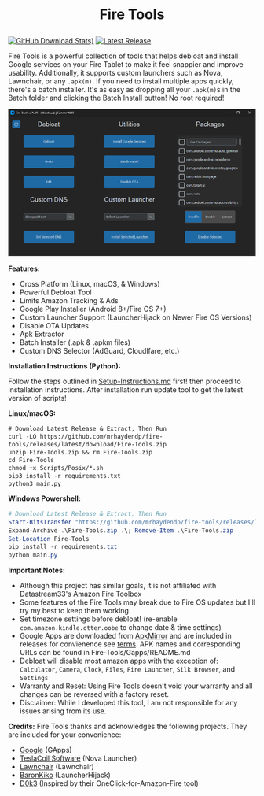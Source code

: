# <p align="center">Fire Tools</p>

[![GitHub Download Stats)](https://img.shields.io/github/downloads/mrhaydendp/Fire-Tools/total?style=for-the-badge)](https://github.com/mrhaydendp/fire-tools/releases/latest/download/Fire-Tools.zip) [![Latest Release](https://img.shields.io/github/v/release/mrhaydendp/Fire-Tools?style=for-the-badge
)](https://github.com/mrhaydendp/fire-tools/releases/latest)

Fire Tools is a powerful collection of tools that helps debloat and install Google services on your Fire Tablet to make it feel snappier and improve usability. Additionally, it supports custom launchers such as Nova, Lawnchair, or any `.apk(m)`. If you need to install multiple apps quickly, there's a batch installer. It's as easy as dropping all your `.apk(m)`s in the Batch folder and clicking the Batch Install button! No root required!

![Fire Tools Screenshot](Screenshot.png)

**Features:**
* Cross Platform (Linux, macOS, & Windows)
* Powerful Debloat Tool
* Limits Amazon Tracking & Ads
* Google Play Installer (Android 8+/Fire OS 7+)
* Custom Launcher Support (LauncherHijack on Newer Fire OS Versions)
* Disable OTA Updates
* Apk Extractor
* Batch Installer (.apk & .apkm files)
* Custom DNS Selector (AdGuard, Cloudlfare, etc.)

**Installation Instructions (Python):**

Follow the steps outlined in [Setup-Instructions.md](/Setup-Instructions.md) first! then proceed to installation instructions. After installation run update tool to get the latest version of scripts!

**Linux/macOS:**

``` shell
# Download Latest Release & Extract, Then Run
curl -LO https://github.com/mrhaydendp/fire-tools/releases/latest/download/Fire-Tools.zip
unzip Fire-Tools.zip && rm Fire-Tools.zip
cd Fire-Tools
chmod +x Scripts/Posix/*.sh
pip3 install -r requirements.txt
python3 main.py
```

**Windows Powershell:**

``` powershell
# Download Latest Release & Extract, Then Run
Start-BitsTransfer "https://github.com/mrhaydendp/fire-tools/releases/latest/download/Fire-Tools.zip"
Expand-Archive .\Fire-Tools.zip .\; Remove-Item .\Fire-Tools.zip
Set-Location Fire-Tools
pip install -r requirements.txt
python main.py
```

**Important Notes:**

* Although this project has similar goals, it is not affiliated with Datastream33's Amazon Fire Toolbox
* Some features of the Fire Tools may break due to Fire OS updates but I'll try my best to keep them working.
* Set timezone settings before debloat! (re-enable `com.amazon.kindle.otter.oobe` to change date & time settings)
* Google Apps are downloaded from [ApkMirror](https://www.apkmirror.com/) and are included in releases for convienence see [terms](https://github.com/mrhaydendp/Fire-Tools/blob/main/Fire-Tools/Gapps/README.md). APK names and corresponding URLs can be found in Fire-Tools/Gapps/README.md
* Debloat will disable most amazon apps with the exception of: `Calculator`, `Camera`, `Clock`, `Files`, `Fire Launcher`, `Silk Browser`, and `Settings`
* Warranty and Reset: Using Fire Tools doesn't void your warranty and all changes can be reversed with a factory reset.
* Disclaimer: While I developed this tool, I am not responsible for any issues arising from its use.

**Credits:**  Fire Tools thanks and acknowledges the following projects. They are included for your convenience:

* [Google](https://www.android.com/) (GApps)
* [TeslaCoil Software](https://novalauncher.com/) (Nova Launcher)
* [Lawnchair](https://github.com/LawnchairLauncher/Lawnchair) (Lawnchair)
* [BaronKiko](https://github.com/BaronKiko/LauncherHijack) (LauncherHijack)
* [D0k3](https://github.com/d0k3/OneClick-for-Amazon-Fire) (Inspired by their OneClick-for-Amazon-Fire tool)
